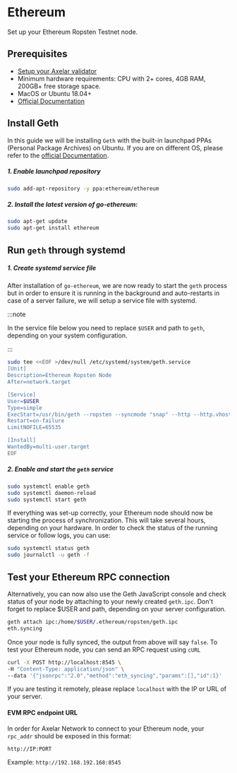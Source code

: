 # Ethereum

Set up your Ethereum Ropsten Testnet node.

## Prerequisites

- [Setup your Axelar validator](/roles/validator/setup)
- Minimum hardware requirements: CPU with 2+ cores, 4GB RAM, 200GB+ free storage space.
- MacOS or Ubuntu 18.04+
- [Official Documentation](https://geth.ethereum.org/docs/getting-started)

## Install Geth

In this guide we will be installing `Geth` with the built-in launchpad PPAs (Personal Package Archives) on Ubuntu. If you are on different OS, please refer to the [official Documentation](https://geth.ethereum.org/docs/getting-started).

##### 1. Enable launchpad repository

```bash
sudo add-apt-repository -y ppa:ethereum/ethereum
```

##### 2. Install the latest version of go-ethereum:

```bash
sudo apt-get update
sudo apt-get install ethereum
```

## Run `geth` through systemd

##### 1. Create systemd service file

After installation of `go-ethereum`, we are now ready to start the `geth` process but in order to ensure it is running in the background and auto-restarts in case of a server failure, we will setup a service file with systemd.

:::note

In the service file below you need to replace `$USER` and path to `geth`, depending on your system configuration.

:::

```bash
sudo tee <<EOF >/dev/null /etc/systemd/system/geth.service
[Unit]
Description=Ethereum Ropsten Node
After=network.target

[Service]
User=$USER
Type=simple
ExecStart=/usr/bin/geth --ropsten --syncmode "snap" --http --http.vhosts "*" --http.addr 0.0.0.0
Restart=on-failure
LimitNOFILE=65535

[Install]
WantedBy=multi-user.target
EOF
```

##### 2. Enable and start the `geth` service

```bash
sudo systemctl enable geth
sudo systemctl daemon-reload
sudo systemctl start geth
```

If everything was set-up correctly, your Ethereum node should now be starting the process of synchronization. This will take several hours, depending on your hardware. In order to check the status of the running service or follow logs, you can use:

```bash
sudo systemctl status geth
sudo journalctl -u geth -f
```

## Test your Ethereum RPC connection

Alternatively, you can now also use the Geth JavaScript console and check status of your node by attaching to your newly created `geth.ipc`. Don't forget to replace $USER and path, depending on your server configuration.

```bash
geth attach ipc:/home/$USER/.ethereum/ropsten/geth.ipc
eth.syncing

```

Once your node is fully synced, the output from above will say `false`. To test your Ethereum node, you can send an RPC request using `cURL`

```bash
curl -X POST http://localhost:8545 \
-H "Content-Type: application/json" \
--data '{"jsonrpc":"2.0","method":"eth_syncing","params":[],"id":1}'
```

If you are testing it remotely, please replace `localhost` with the IP or URL of your server.

#### EVM RPC endpoint URL

In order for Axelar Network to connect to your Ethereum node, your `rpc_addr` should be exposed in this format:

```bash
http://IP:PORT
```

Example:
`http://192.168.192.168:8545`
